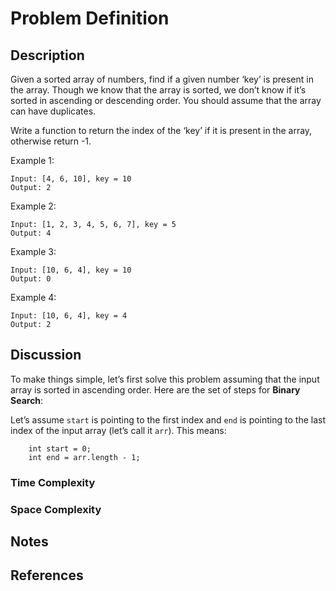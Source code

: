 # Problem Definition

## Description

Given a sorted array of numbers, find if a given number ‘key’ is present in the array. Though we know that the array is sorted, we don’t know if it’s sorted in ascending or descending order. You should assume that the array can have duplicates.

Write a function to return the index of the ‘key’ if it is present in the array, otherwise return -1.

Example 1:

```plaintext
Input: [4, 6, 10], key = 10
Output: 2
```

Example 2:

```plaintext
Input: [1, 2, 3, 4, 5, 6, 7], key = 5
Output: 4
```

Example 3:

```plaintext
Input: [10, 6, 4], key = 10
Output: 0
```

Example 4:

```plaintext
Input: [10, 6, 4], key = 4
Output: 2
```

## Discussion

To make things simple, let’s first solve this problem assuming that the input array is sorted in ascending order. Here are the set of steps for **Binary Search**:

Let’s assume `start` is pointing to the first index and `end` is pointing to the last index of the input array (let’s call it `arr`). This means:

```plaintext
    int start = 0;
    int end = arr.length - 1;
```

### Time Complexity

### Space Complexity

## Notes

## References
